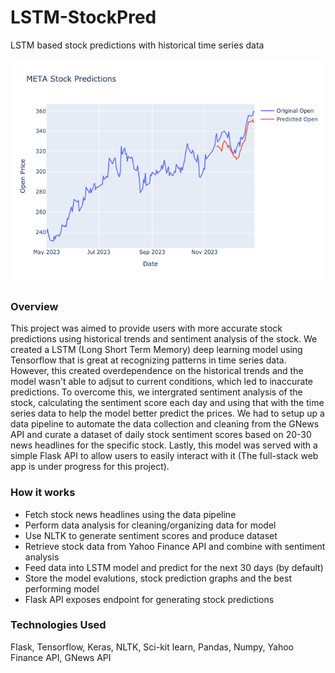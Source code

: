 # LSTM-StockPred
LSTM based stock predictions with historical time series data

![Predictions](helpers/prediction.1707934047_0245c7.png)

### Overview
This project was aimed to provide users with more accurate stock predictions using historical trends and sentiment analysis of the stock. We created a LSTM (Long Short Term Memory) deep learning model using Tensorflow that is great at recognizing patterns in time series data. However, this created overdependence on the historical trends and the model wasn't able to adjsut to current conditions, which led to inaccurate predictions. To overcome this, we intergrated sentiment analysis of the stock, calculating the sentiment score each day and using that with the time series data to help the model better predict the prices. We had to setup up a data pipeline to automate the data collection and cleaning from the GNews API and curate a dataset of daily stock sentiment scores based on 20-30 news headlines for the specific stock. Lastly, this model was served with a simple Flask API to allow users to easily interact with it (The full-stack web app is under progress for this project).

### How it works
- Fetch stock news headlines using the data pipeline
- Perform data analysis for cleaning/organizing data for model
- Use NLTK to generate sentiment scores and produce dataset
- Retrieve stock data from Yahoo Finance API and combine with sentiment analysis
- Feed data into LSTM model and predict for the next 30 days (by default)
- Store the model evalutions, stock prediction graphs and the best performing model
- Flask API exposes endpoint for generating stock predictions

### Technologies Used
Flask, Tensorflow, Keras, NLTK, Sci-kit learn, Pandas, Numpy,  Yahoo Finance API, GNews API
